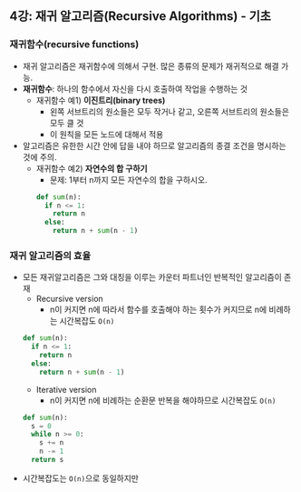## 4강: 재귀 알고리즘(Recursive Algorithms) - 기초

### 재귀함수(recursive functions)
* 재귀 알고리즘은 재귀함수에 의해서 구현. 많은 종류의 문제가 재귀적으로 해결 가능.
* **재귀함수**: 하나의 함수에서 자신을 다시 호출하여 작업을 수행하는 것
  * 재귀함수 예1) **이진트리(binary trees)**
    * 왼쪽 서브트리의 원소들은 모두 작거나 같고, 오른쪽 서브트리의 원소들은 모두 클 것
    * 이 원칙을 모든 노드에 대해서 적용 
* 알고리즘은 유한한 시간 안에 답을 내야 하므로 알고리즘의 종결 조건을 명시하는 것에 주의.
  * 재귀함수 예2) **자연수의 합 구하기**
    * 문제: 1부터 n까지 모든 자연수의 합을 구하시오.
    ```python
    def sum(n):
      if n <= 1:
        return n
      else:
        return n + sum(n - 1)
    ```

### 재귀 알고리즘의 효율
* 모든 재귀알고리즘은 그와 대칭을 이루는 카운터 파트너인 반복적인 알고리즘이 존재
  * Recursive version
    * n이 커지면 n에 따라서 함수를 호출해야 하는 횟수가 커지므로 n에 비례하는 시간복잡도 `O(n)` 
  ```python
  def sum(n):
    if n <= 1:
      return n
    else:
      return n + sum(n - 1)
  ```
  * Iterative version
    * n이 커지면 n에 비례하는 순환문 반복을 해야하므로 시간복잡도 `O(n)` 
  ```python
  def sum(n):
    s = 0
    while n >= 0:
      s += n
      n -= 1
    return s
  ```
* 시간복잡도는 `O(n)`으로 동일하지만 
